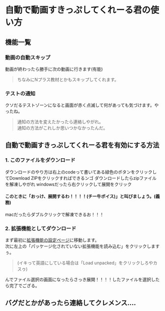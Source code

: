 # 自動で動画すきっぷしてくれーる君の使い方

## 機能一覧

### 動画の自動スキップ
動画が終わったら勝手に次の動画に行きます(有能)
> ちなみにNプラス教材とかもスキップしてくれます。

### テストの通知
クソだるテストゾーンになると画面が赤く点滅して何があっても気づけます。やったね。
> 通知の方法を変えたかったら連絡しやがれ。<br>
> 通知の方法がこれしか思いつかなかったんだ。

## 自動で動画すきっぷしてくれーる君を有効にする方法
### 1. このファイルをダウンロード

ダウンロードのやり方は右上のcodeって書いてある緑色のボタンをクリックしてDownload ZIPをクリックすればできるンゴ
ダウンロードしたらzipファイルを解凍しやがれ
windowsだったら右クリックして展開をクリック
#### このときに「おっけ、展開するわ！！！！(チー牛ボイス)」と叫びましょう。(義務)
macだったらダブルクリックで解凍できるお！！！

### 2. 拡張機能としてダウンロード

まず最初に[拡張機能の設定ページ](chrome://extensions)に移動します。<br>
次に左上の「パッケージ化されていない拡張機能を読み込む」をクリックしますぅ。
> (イキって英語にしている場合は「Load unpacked」をクリックしろやカスゥ)

んでファイル選択の画面になったらさっき展開！！！！したファイルを選択したら完了でござる。

## バグだとかがあったら連絡してクレメンス....
